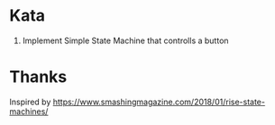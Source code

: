 # Kata
1. Implement Simple State Machine that controlls a button

# Thanks
Inspired by https://www.smashingmagazine.com/2018/01/rise-state-machines/